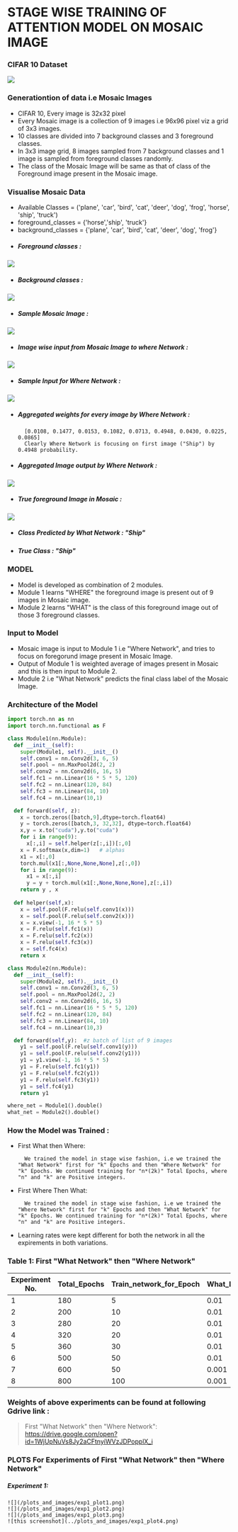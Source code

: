 # STAGE WISE TRAINING OF ATTENTION MODEL ON MOSAIC IMAGE 

### CIFAR 10 Dataset
![](CIFAR10.png)
### Generationtion of data i.e Mosaic Images

  - CIFAR 10, Every image is 32x32 pixel
  - Every Mosaic image is a collection of 9 images i.e 96x96 pixel viz a grid of 3x3 images.
  - 10 classes are divided into 7 background classes and 3 foreground classes.
  - In 3x3 image grid,  8 images sampled from 7 background classes and 1 image is sampled from foreground classes randomly.
  - The class of the Mosaic Image will be same as that of class of the Foreground image present in the Mosaic image.

### Visualise Mosaic Data
- Available Classes = ('plane', 'car', 'bird', 'cat', 'deer', 'dog', 'frog', 'horse', 'ship', 'truck')
- foreground_classes = {'horse','ship', 'truck'}
- background_classes = {'plane', 'car', 'bird', 'cat', 'deer', 'dog', 'frog'}
- ##### Foreground classes : 
![](foreground_class.png)
- ##### Background classes : 
![](background_class.png)
- ##### Sample Mosaic Image : 
![](sample_mosaic.png)
- ##### Image wise input from Mosaic Image to where Network : 
![](sample_mosaic_linear.png) 
- ##### Sample Input for Where Network : 
![](sample_mosaic_input.png)
- ##### Aggregated weights for every image by Where Network : 
        [0.0108, 0.1477, 0.0153, 0.1082, 0.0713, 0.4948, 0.0430, 0.0225, 0.0865] 
        Clearly Where Network is focusing on first image ("Ship") by 0.4948 probability.
- ##### Aggregated Image output by Where Network : 
![](agg_img.png)
- ##### True foreground Image in Mosaic : 
![](true_fg.png)

- ##### Class Predicted by What Network : "Ship"
- ##### True Class : "Ship"

### MODEL
  - Model is developed as combination of 2 modules.
  - Module 1 learns "WHERE" the foreground image is present out of 9 images in Mosaic image.
  - Module 2 learns "WHAT" is the class of this foreground image out of those 3 foreground classes.

### Input to Model
  - Mosaic image is input to Module 1 i.e "Where Network", and tries to focus on foregorund image present in Mosaic Image.
  - Output of Module 1 is weighted average of images present in Mosaic and this is then input to Module 2.
  - Module 2 i.e "What Network" predicts the final class label of the Mosaic Image.

### Architecture of the Model
```python
import torch.nn as nn
import torch.nn.functional as F

class Module1(nn.Module):
  def __init__(self):
    super(Module1, self).__init__()
    self.conv1 = nn.Conv2d(3, 6, 5)
    self.pool = nn.MaxPool2d(2, 2)
    self.conv2 = nn.Conv2d(6, 16, 5)
    self.fc1 = nn.Linear(16 * 5 * 5, 120)
    self.fc2 = nn.Linear(120, 84)
    self.fc3 = nn.Linear(84, 10)
    self.fc4 = nn.Linear(10,1)

  def forward(self, z):
    x = torch.zeros([batch,9],dtype=torch.float64)
    y = torch.zeros([batch,3, 32,32], dtype=torch.float64)
    x,y = x.to("cuda"),y.to("cuda")
    for i in range(9):
      x[:,i] = self.helper(z[:,i])[:,0]
    x = F.softmax(x,dim=1)   # alphas
    x1 = x[:,0]
    torch.mul(x1[:,None,None,None],z[:,0])
    for i in range(9):            
      x1 = x[:,i]          
      y = y + torch.mul(x1[:,None,None,None],z[:,i])
    return y , x 
  
  def helper(self,x):
    x = self.pool(F.relu(self.conv1(x)))
    x = self.pool(F.relu(self.conv2(x)))
    x = x.view(-1, 16 * 5 * 5)
    x = F.relu(self.fc1(x))
    x = F.relu(self.fc2(x))
    x = F.relu(self.fc3(x))
    x = self.fc4(x)
    return x

class Module2(nn.Module):
  def __init__(self):
    super(Module2, self).__init__()
    self.conv1 = nn.Conv2d(3, 6, 5)
    self.pool = nn.MaxPool2d(2, 2)
    self.conv2 = nn.Conv2d(6, 16, 5)
    self.fc1 = nn.Linear(16 * 5 * 5, 120)
    self.fc2 = nn.Linear(120, 84)
    self.fc3 = nn.Linear(84, 10)
    self.fc4 = nn.Linear(10,3)

  def forward(self,y):  #z batch of list of 9 images
    y1 = self.pool(F.relu(self.conv1(y)))
    y1 = self.pool(F.relu(self.conv2(y1)))
    y1 = y1.view(-1, 16 * 5 * 5)
    y1 = F.relu(self.fc1(y1))
    y1 = F.relu(self.fc2(y1))
    y1 = F.relu(self.fc3(y1))
    y1 = self.fc4(y1)
    return y1 

where_net = Module1().double()
what_net = Module2().double()
```
### How the Model was Trained :
- First What then Where:

        We trained the model in stage wise fashion, i.e we trained the "What Network" first for "k" Epochs and then "Where Network" for "k" Epochs. We continued training for "n*(2k)" Total Epochs, where "n" and "k" are Positive integers.  
- First Where Then What:

        We trained the model in stage wise fashion, i.e we trained the "Where Network" first for "k" Epochs and then "What Network" for "k" Epochs. We continued training for "n*(2k)" Total Epochs, where "n" and "k" are Positive integers.
- Learning rates were kept different for both the network in all the expirements in both variations.

### Table 1: First "What Network" then "Where Network"
| Experiment No. | Total_Epochs | Train_network_for_Epoch | What_Learning_Rate | Where_Learning_Rate | Training Accuracy  | Testing Accuracy |
|----------------|--------------|-------------------------|--------------------|---------------------|--------------------|------------------|
| 1              | 180          | 5                       | 0.01               | 0.01                | 0.96               | 0.81             |
| 2              | 200          | 10                      | 0.01               | 0.01                | 0.94               | 0.79             |
| 3              | 280          | 20                      | 0.01               | 0.001               | 0.97               | 0.43             |
| 4              | 320          | 20                      | 0.01               | 0.01                | 0.97               | 0.79             |
| 5              | 360          | 30                      | 0.01               | 0.01                | 0.99               | 0.76             |
| 6              | 500          | 50                      | 0.01               | 0.01                | 0.86               | 0.41             |
| 7              | 600          | 50                      | 0.001              | 0.01                | 0.97               | 0.82             |
| 8              | 800          | 100                     | 0.001              | 0.01                | 0.97               | 0.83             |

### Weights of above experiments can be found at following Gdrive link :
> First "What Network" then "Where Network": https://drive.google.com/open?id=1WjUpNuVs8Jy2aCFtnyiWVzJDPopplX_i

### PLOTS For Experiments of First "What Network" then "Where Network"
##### Experiment 1: 
    ![](/plots_and_images/exp1_plot1.png)
    ![](/plots_and_images/exp1_plot2.png)
    ![](/plots_and_images/exp1_plot3.png)
    ![this screenshot](../plots_and_images/exp1_plot4.png)


